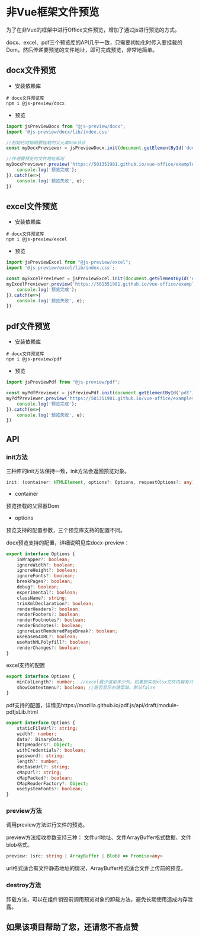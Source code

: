 # 非Vue框架文件预览

为了在非Vue的框架中进行Office文件预览，增加了通过js进行预览的方式。

docx、excel、pdf三个预览库的API几乎一致，只需要初始化时传入要挂载的Dom，然后传递要预览的文件地址，即可完成预览，非常地简单。
## docx文件预览

- 安装依赖库

```shell
# docx文件预览库
npm i @js-preview/docx
```

- 预览

```javascript
import jsPreviewDocx from "@js-preview/docx";
import '@js-preview/docx/lib/index.css'

//初始化时指明要挂载的父元素Dom节点
const myDocxPreviewer = jsPreviewDocx.init(document.getElementById('docx'));

//传递要预览的文件地址即可
myDocxPreviewer.preview('https://501351981.github.io/vue-office/examples/dist/static/test-files/test.docx').then(res=>{
    console.log('预览完成');
}).catch(e=>{
    console.log('预览失败', e);
})

```

## excel文件预览

- 安装依赖库

```shell
# docx文件预览库
npm i @js-preview/excel
```

- 预览

```javascript
import jsPreviewExcel from "@js-preview/excel";
import '@js-preview/excel/lib/index.css';

const myExcelPreviewer = jsPreviewExcel.init(document.getElementById('excel'));
myExcelPreviewer.preview('https://501351981.github.io/vue-office/examples/dist/static/test-files/test.xlsx').then(res=>{
    console.log('预览完成');
}).catch(e=>{
    console.log('预览失败', e);
})

```


## pdf文件预览

- 安装依赖库

```shell
# docx文件预览库
npm i @js-preview/pdf
```

- 预览

```javascript
import jsPreviewPdf from "@js-preview/pdf";

const myPdfPreviewer = jsPreviewPdf.init(document.getElementById('pdf'));
myPdfPreviewer.preview('https://501351981.github.io/vue-office/examples/dist/static/test-files/test.pdf').then(res=>{
    console.log('预览完成');
}).catch(e=>{
    console.log('预览失败', e);
})

```

## API

### init方法

三种库的init方法保持一致，init方法会返回预览对象。
```ts
init: (container: HTMLElement, options?: Options, requestOptions?: any) => JsPdfPreview | JsExcelPreview |JsDocxPreview;
```

- container

预览挂载的父容器Dom

- options

预览支持的配置参数，三个预览库支持的配置不同。

docx预览支持的配置，详细说明见库docx-preview：
```ts
export interface Options {
    inWrapper?: boolean;
    ignoreWidth?: boolean;
    ignoreHeight?: boolean;
    ignoreFonts?: boolean;
    breakPages?: boolean;
    debug?: boolean;
    experimental?: boolean;
    className?: string;
    trimXmlDeclaration?: boolean;
    renderHeaders?: boolean;
    renderFooters?: boolean;
    renderFootnotes?: boolean;
    renderEndnotes?: boolean;
    ignoreLastRenderedPageBreak?: boolean;
    useBase64URL?: boolean;
    useMathMLPolyfill?: boolean;
    renderChanges?: boolean;
}
```

excel支持的配置
```ts
export interface Options {
    minColLength?: number;  //excel最少渲染多少列，如果想实现xlsx文件内容有几列，就渲染几列，可以将此值设置为0.
    showContextmenu?: boolean; //是否显示右键菜单，默认false
}
```

pdf支持的配置，详情见https://mozilla.github.io/pdf.js/api/draft/module-pdfjsLib.html

```ts
export interface Options {
    staticFileUrl?: string;
    width?: number;
    data?: BinaryData;
    httpHeaders?: Object;
    withCredentials?: boolean;
    password?: string;
    length?: number;
    docBaseUrl?: string;
    cMapUrl?: string;
    cMapPacked?: boolean;
    CMapReaderFactory?: Object;
    useSystemFonts?: boolean;
}
```

### preview方法
调用preview方法进行文件的预览。

preview方法接收参数支持三种： 文件url地址、文件ArrayBuffer格式数据、文件blob格式。

```ts
preview: (src: string | ArrayBuffer | Blob) => Promise<any>
```

url格式适合有文件静态地址的情况，ArrayBuffer格式适合文件上传前的预览。

### destroy方法

卸载方法，可以在组件销毁前调用预览对象的卸载方法，避免长期使用造成内存泄露。

## 如果该项目帮助了您，还请您不吝点赞